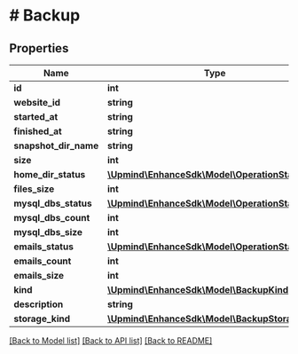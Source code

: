 # # Backup

## Properties

Name | Type | Description | Notes
------------ | ------------- | ------------- | -------------
**id** | **int** |  |
**website_id** | **string** |  |
**started_at** | **string** |  |
**finished_at** | **string** |  | [optional]
**snapshot_dir_name** | **string** |  |
**size** | **int** |  | [optional]
**home_dir_status** | [**\Upmind\EnhanceSdk\Model\OperationStatus**](OperationStatus.md) |  | [optional]
**files_size** | **int** |  | [optional]
**mysql_dbs_status** | [**\Upmind\EnhanceSdk\Model\OperationStatus**](OperationStatus.md) |  | [optional]
**mysql_dbs_count** | **int** |  | [optional]
**mysql_dbs_size** | **int** |  | [optional]
**emails_status** | [**\Upmind\EnhanceSdk\Model\OperationStatus**](OperationStatus.md) |  | [optional]
**emails_count** | **int** |  | [optional]
**emails_size** | **int** |  | [optional]
**kind** | [**\Upmind\EnhanceSdk\Model\BackupKind**](BackupKind.md) |  |
**description** | **string** |  | [optional]
**storage_kind** | [**\Upmind\EnhanceSdk\Model\BackupStorageKind**](BackupStorageKind.md) |  |

[[Back to Model list]](../../README.md#models) [[Back to API list]](../../README.md#endpoints) [[Back to README]](../../README.md)
